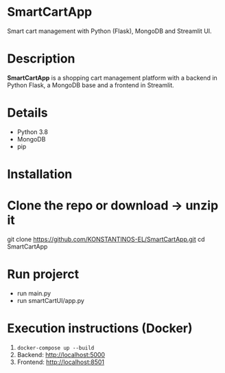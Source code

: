 # SmartCartApp

Smart cart management with Python (Flask), MongoDB and Streamlit UI.

# Description


**SmartCartApp** is a shopping cart management platform with a backend in Python Flask, a MongoDB base and a frontend in Streamlit.

# Details

- Python 3.8
- MongoDB 
- pip


# Installation

# Clone the repo or download -> unzip it
git clone https://github.com/KONSTANTINOS-EL/SmartCartApp.git
cd SmartCartApp

# Run projerct
- run main.py
- run smartCartUI/app.py

# Execution instructions (Docker)
1. `docker-compose up --build`
2. Backend: [http://localhost:5000](http://localhost:5000)
3. Frontend: [http://localhost:8501](http://localhost:8501)